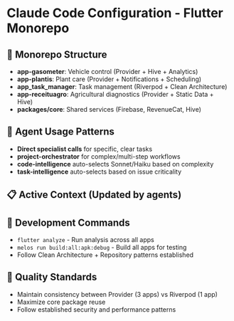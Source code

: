 # Claude Code Configuration - Flutter Monorepo

## 🏢 Monorepo Structure
- **app-gasometer**: Vehicle control (Provider + Hive + Analytics)
- **app-plantis**: Plant care (Provider + Notifications + Scheduling)
- **app_task_manager**: Task management (Riverpod + Clean Architecture)
- **app-receituagro**: Agricultural diagnostics (Provider + Static Data + Hive)
- **packages/core**: Shared services (Firebase, RevenueCat, Hive)

## 🤖 Agent Usage Patterns
- **Direct specialist calls** for specific, clear tasks
- **project-orchestrator** for complex/multi-step workflows
- **code-intelligence** auto-selects Sonnet/Haiku based on complexity
- **task-intelligence** auto-selects based on issue criticality

## 📋 Active Context (Updated by agents)
<!-- Agents can update this section with current work context -->

## 🔧 Development Commands
- `flutter analyze` - Run analysis across all apps
- `melos run build:all:apk:debug` - Build all apps for testing
- Follow Clean Architecture + Repository patterns established

## 🎯 Quality Standards
- Maintain consistency between Provider (3 apps) vs Riverpod (1 app)
- Maximize core package reuse
- Follow established security and performance patterns
